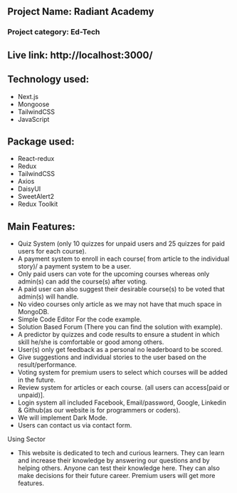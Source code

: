 ## Project Name: Radiant Academy

### Project category: Ed-Tech

## Live link: http://localhost:3000/

## Technology used:

- Next.js
- Mongoose
- TailwindCSS
- JavaScript

## Package used:

- React-redux
- Redux
- TailwindCSS
- Axios
- DaisyUI
- SweetAlert2
- Redux Toolkit

## Main Features:

- Quiz System (only 10 quizzes for unpaid users and 25 quizzes for paid users for each course).
- A payment system to enroll in each course( from article to the individual story)/ a payment system to be a user.
- Only paid users can vote for the upcoming courses whereas only admin(s) can add the course(s) after voting.
- A paid user can also suggest their desirable course(s) to be voted that admin(s) will handle.
- No video courses only article as we may not have that much space in MongoDB.
- Simple Code Editor For the code example.
- Solution Based Forum (There you can find the solution with example).
- A predictor by quizzes and code results to ensure a student in which skill he/she is comfortable or good among others.
- User(s) only get feedback as a personal no leaderboard to be scored.
- Give suggestions and individual stories to the user based on the result/performance.
- Voting system for premium users to select which courses will be added in the future.
- Review system for articles or each course. (all users can access[paid or unpaid)].
- Login system all included Facebook, Email/password, Google, Linkedin & Github(as our website is for programmers or coders).
- We will implement Dark Mode.
- Users can contact us via contact form.

Using Sector

- This website is dedicated to tech and curious learners. They can learn and increase their knowledge by answering our questions and by helping others. Anyone can test their knowledge here. They can also make decisions for their future career. Premium users will get more features.
